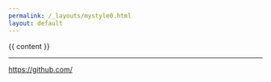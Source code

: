 ```yaml
---
permalink: /_layouts/mystyle0.html
layout: default
---
```

{{ content }}

***

<https://github.com/>
